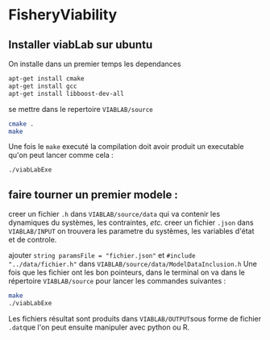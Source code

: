 # FisheryViability

## Installer viabLab sur ubuntu 

On installe dans un premier temps les dependances 
```bash
apt-get install cmake
apt-get install gcc
apt-get install libboost-dev-all
```

se mettre dans le repertoire `VIABLAB/source`

```bash
cmake .
make
```
Une fois le `make` executé la compilation doit avoir produit un executable qu'on peut lancer comme cela :
```
./viabLabExe 
```

## faire tourner un premier modele :

creer un fichier `.h` dans `VIABLAB/source/data` qui va contenir les dynamiques du systèmes, les contraintes, *etc.*
creer un fichier `.json` dans `VIABLAB/INPUT` on trouvera les parametre du systèmes, les variables d'état et de controle.

ajouter `string paramsFile = "fichier.json"` et `#include "../data/fichier.h"` dans `VIABLAB/source/data/ModelDataInclusion.h`
Une fois que les fichier ont les bon pointeurs, dans le terminal on va dans le répertoire `VIABLAB/source` pour lancer les commandes suivantes :
```bash
make
./viabLabExe 
``` 
Les fichiers résultat sont produits dans `VIABLAB/OUTPUT`sous forme de fichier `.dat`que l'on peut ensuite manipuler avec python ou R. 

